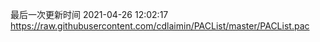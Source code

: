 最后一次更新时间 2021-04-26 12:02:17
https://raw.githubusercontent.com/cdlaimin/PACList/master/PACList.pac

